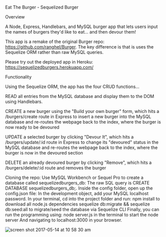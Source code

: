 Eat The Burger - Sequelized Burger

Overview

A Node, Express, Handlebars, and MySQL burger app that lets users input the names of burgers they'd like to eat... and then devour them!

This app is a remake of the original Burger repo: https://github.com/ranghel/Burger. The key difference is that is uses the Sequelize ORM rather than raw MySQL queries. 

Please try out the deployed app in Heroku: https://sequelizedburgers.herokuapp.com/

Functionality

Using the Sequelize ORM, the app has the four CRUD functions...

READ all entries from the MySQL database and display them to the DOM using Handlebars.

CREATE a new burger using the "Build your own burger" form, which hits a /burgers/create route in Express to insert a new burger into the MySQL database and re-routes the webpage back to the index, where the burger is now ready to be devoured

UPDATE a selected burger by clicking "Devour It", which hits a /burgers/update/:id route in Express to change its "devoured" status in the MySQL database and re-routes the webpage back to the index, where the burger is now in the devoured section 

DELETE an already devoured burger by clicking "Remove", which hits a /burgers/delete/:id route and removes the burger


Cloning the repo:
Use MySQL Workbench or Sequel Pro to create a database called sequelizedburgers_db:
The raw SQL query is CREATE DATABASE sequelizedburgers_db;.
Inside the config folder, open up the config.json file:
In the development object, add your MySQL localhost password.
In your terminal, cd into the project folder and run:
npm install to download all node.js dependencies
sequelize db:migrate && sequelize db:seed:all to migrate/seed the database via Sequelize CLI
Finally, you can run the programming using:
node server.js in the terminal to start the node server
And navigating to localhost:3000 in your browser.




![screen shot 2017-05-14 at 10 58 30 am](https://cloud.githubusercontent.com/assets/22923940/26035057/5756b474-3894-11e7-8f61-a55a74735536.png)
